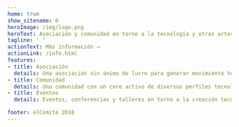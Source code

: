 ```yaml
---
home: true
show_sitename: 0
heroImage: /img/logo.png
heroText: Asociación y comunidad en torno a la tecnología y otras artes.
tagline: ' '
actionText: Más información →
actionLink: /info.html
features:
- title: Asociación
  details: Una asociación sin ánimo de lucro para generar movimiento tecnológico en Bilbao
- title: Comunidad
  details: Una comunidad con un core activo de diversos perfiles tecnológicos y de diseño
- title: Eventos
  details: Eventos, conferencias y talleres en torno a la creación tecnológica y artesanal

footer: elComité 2018
---
```

